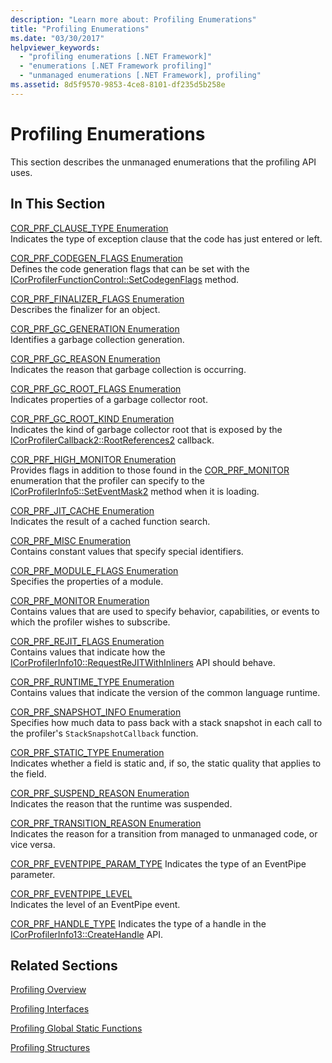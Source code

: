 ```yaml
---
description: "Learn more about: Profiling Enumerations"
title: "Profiling Enumerations"
ms.date: "03/30/2017"
helpviewer_keywords: 
  - "profiling enumerations [.NET Framework]"
  - "enumerations [.NET Framework profiling]"
  - "unmanaged enumerations [.NET Framework], profiling"
ms.assetid: 8d5f9570-9853-4ce8-8101-df235d5b258e
---
```

# Profiling Enumerations

This section describes the unmanaged enumerations that the profiling API uses.  
  
## In This Section  

 [COR_PRF_CLAUSE_TYPE Enumeration](cor-prf-clause-type-enumeration.md)  
 Indicates the type of exception clause that the code has just entered or left.  
  
 [COR_PRF_CODEGEN_FLAGS Enumeration](cor-prf-codegen-flags-enumeration.md)  
 Defines the code generation flags that can be set with the [ICorProfilerFunctionControl::SetCodegenFlags](icorprofilerfunctioncontrol-setcodegenflags-method.md) method.  
  
 [COR_PRF_FINALIZER_FLAGS Enumeration](cor-prf-finalizer-flags-enumeration.md)  
 Describes the finalizer for an object.  
  
 [COR_PRF_GC_GENERATION Enumeration](cor-prf-gc-generation-enumeration.md)  
 Identifies a garbage collection generation.  
  
 [COR_PRF_GC_REASON Enumeration](cor-prf-gc-reason-enumeration.md)  
 Indicates the reason that garbage collection is occurring.  
  
 [COR_PRF_GC_ROOT_FLAGS Enumeration](cor-prf-gc-root-flags-enumeration.md)  
 Indicates properties of a garbage collector root.  
  
 [COR_PRF_GC_ROOT_KIND Enumeration](cor-prf-gc-root-kind-enumeration.md)  
 Indicates the kind of garbage collector root that is exposed by the [ICorProfilerCallback2::RootReferences2](icorprofilercallback2-rootreferences2-method.md) callback.  
  
 [COR_PRF_HIGH_MONITOR Enumeration](cor-prf-high-monitor-enumeration.md)  
 Provides flags in addition to those found in the [COR_PRF_MONITOR](cor-prf-monitor-enumeration.md) enumeration that the profiler can specify to the [ICorProfilerInfo5::SetEventMask2](icorprofilerinfo5-seteventmask2-method.md) method when it is loading.  
  
 [COR_PRF_JIT_CACHE Enumeration](cor-prf-jit-cache-enumeration.md)  
 Indicates the result of a cached function search.  
  
 [COR_PRF_MISC Enumeration](cor-prf-misc-enumeration.md)  
 Contains constant values that specify special identifiers.  
  
 [COR_PRF_MODULE_FLAGS Enumeration](cor-prf-module-flags-enumeration.md)  
 Specifies the properties of a module.  
  
 [COR_PRF_MONITOR Enumeration](cor-prf-monitor-enumeration.md)  
 Contains values that are used to specify behavior, capabilities, or events to which the profiler wishes to subscribe.  

[COR_PRF_REJIT_FLAGS Enumeration](cor-prf-rejit-flags-enumeration.md)\
Contains values that indicate how the [ICorProfilerInfo10::RequestReJITWithInliners](icorprofilerinfo10-requestrejitwithinliners-method.md) API should behave.
  
 [COR_PRF_RUNTIME_TYPE Enumeration](cor-prf-runtime-type-enumeration.md)  
 Contains values that indicate the version of the common language runtime.  
  
 [COR_PRF_SNAPSHOT_INFO Enumeration](cor-prf-snapshot-info-enumeration.md)  
 Specifies how much data to pass back with a stack snapshot in each call to the profiler's `StackSnapshotCallback` function.  
  
 [COR_PRF_STATIC_TYPE Enumeration](cor-prf-static-type-enumeration.md)  
 Indicates whether a field is static and, if so, the static quality that applies to the field.  
  
 [COR_PRF_SUSPEND_REASON Enumeration](cor-prf-suspend-reason-enumeration.md)  
 Indicates the reason that the runtime was suspended.  
  
 [COR_PRF_TRANSITION_REASON Enumeration](cor-prf-transition-reason-enumeration.md)  
 Indicates the reason for a transition from managed to unmanaged code, or vice versa.  

 [COR_PRF_EVENTPIPE_PARAM_TYPE](cor-prf-eventpipe-param-type-enumeration.md)
 Indicates the type of an EventPipe parameter.

 [COR_PRF_EVENTPIPE_LEVEL](cor-prf-eventpipe-level-enumeration.md)\
 Indicates the level of an EventPipe event.

 [COR_PRF_HANDLE_TYPE](cor-prf-handle-type-enumeration.md)
 Indicates the type of a handle in the [ICorProfilerInfo13::CreateHandle](icorprofilerinfo13-createhandle-method.md) API.

## Related Sections  

 [Profiling Overview](profiling-overview.md)  
  
 [Profiling Interfaces](profiling-interfaces.md)  
  
 [Profiling Global Static Functions](profiling-global-static-functions.md)  
  
 [Profiling Structures](profiling-structures.md)

